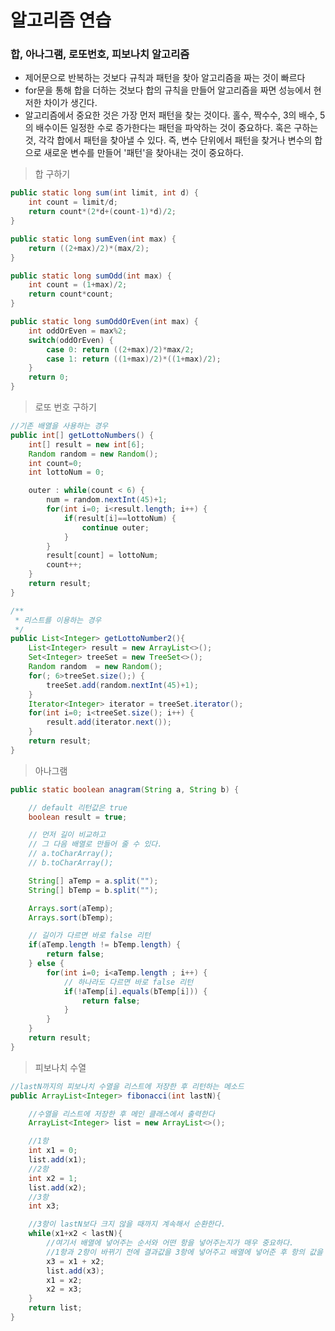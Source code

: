 # 알고리즘 연습

### 합, 아나그램, 로또번호, 피보나치 알고리즘

- 제어문으로 반복하는 것보다 규칙과 패턴을 찾아 알고리즘을 짜는 것이 빠르다
- for문을 통해 합을 더하는 것보다 합의 규칙을 만들어 알고리즘을 짜면 성능에서 현저한 차이가 생긴다.
- 알고리즘에서 중요한 것은 가장 먼저 패턴을 찾는 것이다. 홀수, 짝수수, 3의 배수, 5의 배수이든 일정한 수로 증가한다는 패턴을 파악하는 것이 중요하다. 혹은 구하는 것, 각각 합에서 패턴을 찾아낼 수 있다. 즉, 변수 단위에서 패턴을 찾거나 변수의 합으로 새로운 변수를 만들어 '패턴'을 찾아내는 것이 중요하다.

> 합 구하기

```java
public static long sum(int limit, int d) {
	int count = limit/d;
	return count*(2*d+(count-1)*d)/2;
}
```
```java
public static long sumEven(int max) {
	return ((2+max)/2)*(max/2);
}
```
```java
public static long sumOdd(int max) {
	int count = (1+max)/2;
	return count*count;
}
```
```java
public static long sumOddOrEven(int max) {
	int oddOrEven = max%2;
	switch(oddOrEven) {
		case 0: return ((2+max)/2)*max/2;
		case 1: return ((1+max)/2)*((1+max)/2);
	}
	return 0;
}
```
> 로또 번호 구하기

```java
//기존 배열을 사용하는 경우
public int[] getLottoNumbers() {
	int[] result = new int[6];
	Random random = new Random();
	int count=0;
	int lottoNum = 0;

	outer : while(count < 6) {
		num = random.nextInt(45)+1;
		for(int i=0; i<result.length; i++) {
			if(result[i]==lottoNum) {
				continue outer;
			}
		}
		result[count] = lottoNum;
		count++;
	}
	return result;
}
```

```java
/**
 * 리스트를 이용하는 경우
 */
public List<Integer> getLottoNumber2(){
	List<Integer> result = new ArrayList<>();
	Set<Integer> treeSet = new TreeSet<>();
	Random random  = new Random();
	for(; 6>treeSet.size();) {
		treeSet.add(random.nextInt(45)+1);
	}
	Iterator<Integer> iterator = treeSet.iterator();
	for(int i=0; i<treeSet.size(); i++) {
		result.add(iterator.next());
	}
	return result;
}
```

> 아나그램

```java
public static boolean anagram(String a, String b) {

	// default 리턴값은 true
	boolean result = true;

	// 먼저 길이 비교하고
	// 그 다음 배열로 만들어 줄 수 있다.
	// a.toCharArray();
	// b.toCharArray();

	String[] aTemp = a.split("");
	String[] bTemp = b.split("");

	Arrays.sort(aTemp);
	Arrays.sort(bTemp);

	// 길이가 다르면 바로 false 리턴
	if(aTemp.length != bTemp.length) {
		return false;
	} else {
		for(int i=0; i<aTemp.length ; i++) {
			// 하나라도 다르면 바로 false 리턴
			if(!aTemp[i].equals(bTemp[i])) {
				return false;
			}
		}
	}
	return result;
}
```

>피보나치 수열

```java
//lastN까지의 피보나치 수열을 리스트에 저장한 후 리턴하는 메소드
public ArrayList<Integer> fibonacci(int lastN){

	//수열을 리스트에 저장한 후 메인 클래스에서 출력한다
	ArrayList<Integer> list = new ArrayList<>();

	//1항
	int x1 = 0;
	list.add(x1);
	//2항
	int x2 = 1;
	list.add(x2);
	//3항
	int x3;

	//3항이 lastN보다 크지 않을 때까지 계속해서 순환한다.
	while(x1+x2 < lastN){
		//여기서 배열에 넣어주는 순서와 어떤 항을 넣어주는지가 매우 중요하다.
		//1항과 2항이 바뀌기 전에 결과값을 3항에 넣어주고 배열에 넣어준 후 항의 값을 변경해 줘야 한다.
		x3 = x1 + x2;
		list.add(x3);
		x1 = x2;
		x2 = x3;
	}
	return list;
}
```
